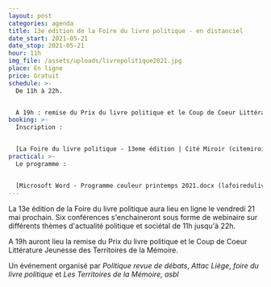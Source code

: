```yaml
---
layout: post
categories: agenda
title: 13e édition de la Foire du livre politique - en distanciel
date_start: 2021-05-21
date_stop: 2021-05-21
hour: 11h
img_file: /assets/uploads/livrepolitique2021.jpg
place: En ligne
price: Gratuit
schedule: >-
  De 11h à 22h.


  A 19h : remise du Prix du livre politique et le Coup de Coeur Littérature Jeunesse des Territoires de la Mémoire
booking: >-
  Inscription :


  [La Foire du livre politique - 13eme édition | Cité Miroir (citemiroir.be)](https://www.citemiroir.be/fr/activite/la-foire-du-livre-politique-13eme-edition?fbclid=IwAR2n63hoqXxv5-HOoCHR6MctRjHMbtrIQepKz3LGw7ENeUrAydzp92p9V6Q)
practical: >-
  Le programme :


  [Microsoft Word - Programme couleur printemps 2021.docx (lafoiredulivre.net)](http://lafoiredulivre.net/wp-content/uploads/2021/04/Programme-couleur-printemps-2021-1.pdf?fbclid=IwAR2HcKjet_aGRFuYHDqecQaiH0FleK_qg85ER-D-HsKK2MNv6Up3jV5naY8)
---
```

La 13e édition de la Foire du livre politique aura lieu en ligne le vendredi 21 mai prochain. Six conférences s'enchaineront sous forme de webinaire sur différents thèmes d'actualité politique et sociétal de 11h jusqu'à 22h.

A 19h auront lieu la remise du Prix du livre politique et le Coup de Coeur Littérature Jeunesse des Territoires de la Mémoire.

Un événement organisé par *Politique revue de débats*, *Attac Liège*, *foire du livre politique* et *Les Territoires de la Mémoire, asbl*